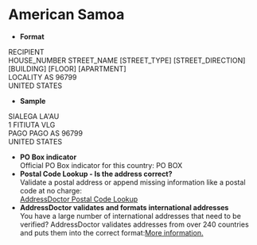 American Samoa
==============

- **Format**

RECIPIENT  
HOUSE_NUMBER STREET_NAME [STREET_TYPE] [STREET_DIRECTION] [BUILDING] [FLOOR] [APARTMENT]  
LOCALITY AS 96799  
UNITED STATES
- **Sample**

SIALEGA LA'AU  
1 FITIUTA VLG  
PAGO PAGO AS 96799  
UNITED STATES
- **PO Box indicator**  
Official PO Box indicator for this country: PO BOX
- **Postal Code Lookup - Is the address correct?**  
Validate a postal address or append missing information like a postal code at no charge:  
[AddressDoctor Postal Code Lookup](http://lookup.addressdoctor.com/lookup/default.aspx?lang=en&country=ASM)
- **AddressDoctor validates and formats international addresses**  
You have a large number of international addresses that need to be verified? AddressDoctor validates addresses from over 240 countries and puts them into the correct format:[More information.](index.php?id=31&L=1)